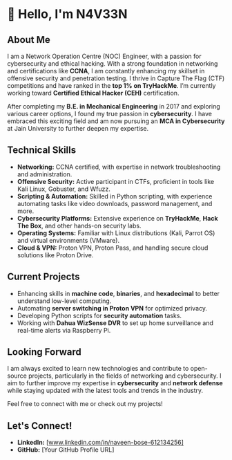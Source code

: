 # 👋 Hello, I'm N4V33N

## About Me
I am a Network Operation Centre (NOC) Engineer, with a passion for cybersecurity and ethical hacking. With a strong foundation in networking and certifications like **CCNA**, I am constantly enhancing my skillset in offensive security and penetration testing. I thrive in Capture The Flag (CTF) competitions and have ranked in the **top 1% on TryHackMe**. I’m currently working toward **Certified Ethical Hacker (CEH)** certification.

After completing my **B.E. in Mechanical Engineering** in 2017 and exploring various career options, I found my true passion in **cybersecurity**. I have embraced this exciting field and am now pursuing an **MCA in Cybersecurity** at Jain University to further deepen my expertise.

## Technical Skills

- **Networking:** CCNA certified, with expertise in network troubleshooting and administration.
- **Offensive Security:** Active participant in CTFs, proficient in tools like Kali Linux, Gobuster, and Wfuzz.
- **Scripting & Automation:** Skilled in Python scripting, with experience automating tasks like video downloads, password management, and more.
- **Cybersecurity Platforms:** Extensive experience on **TryHackMe**, **Hack The Box**, and other hands-on security labs.
- **Operating Systems:** Familiar with Linux distributions (Kali, Parrot OS) and virtual environments (VMware).
- **Cloud & VPN:** Proton VPN, Proton Pass, and handling secure cloud solutions like Proton Drive.

## Current Projects

- Enhancing skills in **machine code**, **binaries**, and **hexadecimal** to better understand low-level computing.
- Automating **server switching in Proton VPN** for optimized privacy.
- Developing Python scripts for **security automation** tasks.
- Working with **Dahua WizSense DVR** to set up home surveillance and real-time alerts via Raspberry Pi.

## Looking Forward

I am always excited to learn new technologies and contribute to open-source projects, particularly in the fields of networking and cybersecurity. I aim to further improve my expertise in **cybersecurity** and **network defense** while staying updated with the latest tools and trends in the industry.

Feel free to connect with me or check out my projects!

## Let's Connect!
- **LinkedIn:** [www.linkedin.com/in/naveen-bose-612134256]
- **GitHub:** [Your GitHub Profile URL]
